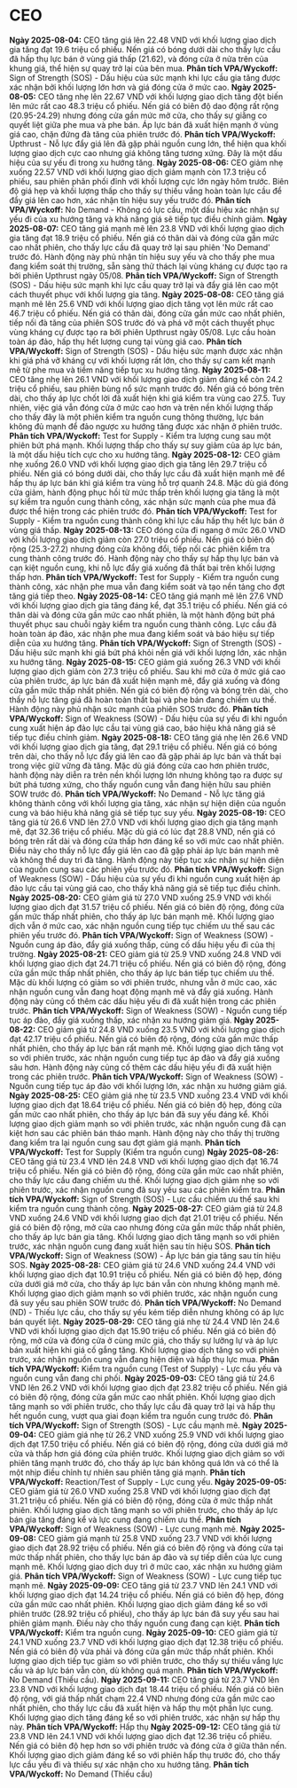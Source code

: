 # CEO

**Ngày 2025-08-04:** CEO tăng giá lên 22.48 VND với khối lượng giao dịch gia tăng đạt 19.6 triệu cổ phiếu. Nến giá có bóng dưới dài cho thấy lực cầu đã hấp thụ lực bán ở vùng giá thấp (21.62), và đóng cửa ở nửa trên của khung giá, thể hiện sự quay trở lại của bên mua. **Phân tích VPA/Wyckoff:** Sign of Strength (SOS) - Dấu hiệu của sức mạnh khi lực cầu gia tăng được xác nhận bởi khối lượng lớn hơn và giá đóng cửa ở mức cao.
**Ngày 2025-08-05:** CEO tăng nhẹ lên 22.67 VND với khối lượng giao dịch tăng đột biến lên mức rất cao 48.3 triệu cổ phiếu. Nến giá có biên độ dao động rất rộng (20.95-24.29) nhưng đóng cửa gần mức mở cửa, cho thấy sự giằng co quyết liệt giữa phe mua và phe bán. Áp lực bán đã xuất hiện mạnh ở vùng giá cao, chặn đứng đà tăng của phiên trước đó. **Phân tích VPA/Wyckoff:** Upthrust - Nỗ lực đẩy giá lên đã gặp phải nguồn cung lớn, thể hiện qua khối lượng giao dịch cực cao nhưng giá không tăng tương xứng. Đây là một dấu hiệu của sự yếu đi trong xu hướng tăng.
**Ngày 2025-08-06:** CEO giảm nhẹ xuống 22.57 VND với khối lượng giao dịch giảm mạnh còn 17.3 triệu cổ phiếu, sau phiên phân phối đỉnh với khối lượng cực lớn ngày hôm trước. Biên độ giá hẹp và khối lượng thấp cho thấy sự thiếu vắng hoàn toàn lực cầu để đẩy giá lên cao hơn, xác nhận tín hiệu suy yếu trước đó. **Phân tích VPA/Wyckoff:** No Demand - Không có lực cầu, một dấu hiệu xác nhận sự yếu đi của xu hướng tăng và khả năng giá sẽ tiếp tục điều chỉnh giảm.
**Ngày 2025-08-07:** CEO tăng giá mạnh mẽ lên 23.8 VND với khối lượng giao dịch gia tăng đạt 18.9 triệu cổ phiếu. Nến giá có thân dài và đóng cửa gần mức cao nhất phiên, cho thấy lực cầu đã quay trở lại sau phiên 'No Demand' trước đó. Hành động này phủ nhận tín hiệu suy yếu và cho thấy phe mua đang kiểm soát thị trường, sẵn sàng thử thách lại vùng kháng cự được tạo ra bởi phiên Upthrust ngày 05/08. **Phân tích VPA/Wyckoff:** Sign of Strength (SOS) - Dấu hiệu sức mạnh khi lực cầu quay trở lại và đẩy giá lên cao một cách thuyết phục với khối lượng gia tăng.
**Ngày 2025-08-08:** CEO tăng giá mạnh mẽ lên 25.6 VND với khối lượng giao dịch tăng vọt lên mức rất cao 46.7 triệu cổ phiếu. Nến giá có thân dài, đóng cửa gần mức cao nhất phiên, tiếp nối đà tăng của phiên SOS trước đó và phá vỡ một cách thuyết phục vùng kháng cự được tạo ra bởi phiên Upthrust ngày 05/08. Lực cầu hoàn toàn áp đảo, hấp thụ hết lượng cung tại vùng giá cao. **Phân tích VPA/Wyckoff:** Sign of Strength (SOS) - Dấu hiệu sức mạnh được xác nhận khi giá phá vỡ kháng cự với khối lượng rất lớn, cho thấy sự cam kết mạnh mẽ từ phe mua và tiềm năng tiếp tục xu hướng tăng.
**Ngày 2025-08-11:** CEO tăng nhẹ lên 26.1 VND với khối lượng giao dịch giảm đáng kể còn 24.2 triệu cổ phiếu, sau phiên bùng nổ sức mạnh trước đó. Nến giá có bóng trên dài, cho thấy áp lực chốt lời đã xuất hiện khi giá kiểm tra vùng cao 27.5. Tuy nhiên, việc giá vẫn đóng cửa ở mức cao hơn và trên nền khối lượng thấp cho thấy đây là một phiên kiểm tra nguồn cung thông thường, lực bán không đủ mạnh để đảo ngược xu hướng tăng được xác nhận ở phiên trước. **Phân tích VPA/Wyckoff:** Test for Supply - Kiểm tra lượng cung sau một phiên bứt phá mạnh. Khối lượng thấp cho thấy sự suy giảm của áp lực bán, là một dấu hiệu tích cực cho xu hướng tăng.
**Ngày 2025-08-12:** CEO giảm nhẹ xuống 26.0 VND với khối lượng giao dịch gia tăng lên 29.7 triệu cổ phiếu. Nến giá có bóng dưới dài, cho thấy lực cầu đã xuất hiện mạnh mẽ để hấp thụ áp lực bán khi giá kiểm tra vùng hỗ trợ quanh 24.8. Mặc dù giá đóng cửa giảm, hành động phục hồi từ mức thấp trên khối lượng gia tăng là một sự kiểm tra nguồn cung thành công, xác nhận sức mạnh của phe mua đã được thể hiện trong các phiên trước đó. **Phân tích VPA/Wyckoff:** Test for Supply - Kiểm tra nguồn cung thành công khi lực cầu hấp thụ hết lực bán ở vùng giá thấp.
**Ngày 2025-08-13:** CEO đóng cửa đi ngang ở mức 26.0 VND với khối lượng giao dịch giảm còn 27.0 triệu cổ phiếu. Nến giá có biên độ rộng (25.3-27.2) nhưng đóng cửa không đổi, tiếp nối các phiên kiểm tra cung thành công trước đó. Hành động này cho thấy sự hấp thụ lực bán và cạn kiệt nguồn cung, khi nỗ lực đẩy giá xuống đã thất bại trên khối lượng thấp hơn. **Phân tích VPA/Wyckoff:** Test for Supply - Kiểm tra nguồn cung thành công, xác nhận phe mua vẫn đang kiểm soát và tạo nền tảng cho đợt tăng giá tiếp theo.
**Ngày 2025-08-14:** CEO tăng giá mạnh mẽ lên 27.6 VND với khối lượng giao dịch gia tăng đáng kể, đạt 35.1 triệu cổ phiếu. Nến giá có thân dài và đóng cửa gần mức cao nhất phiên, là một hành động bứt phá thuyết phục sau chuỗi ngày kiểm tra nguồn cung thành công. Lực cầu đã hoàn toàn áp đảo, xác nhận phe mua đang kiểm soát và báo hiệu sự tiếp diễn của xu hướng tăng. **Phân tích VPA/Wyckoff:** Sign of Strength (SOS) - Dấu hiệu sức mạnh khi giá bứt phá khỏi nền giá với khối lượng lớn, xác nhận xu hướng tăng.
**Ngày 2025-08-15:** CEO giảm giá xuống 26.3 VND với khối lượng giao dịch giảm còn 27.3 triệu cổ phiếu. Sau khi mở cửa ở mức giá cao của phiên trước, áp lực bán đã xuất hiện mạnh mẽ, đẩy giá xuống và đóng cửa gần mức thấp nhất phiên. Nến giá có biên độ rộng và bóng trên dài, cho thấy nỗ lực tăng giá đã hoàn toàn thất bại và phe bán đang chiếm ưu thế. Hành động này phủ nhận sức mạnh của phiên SOS trước đó. **Phân tích VPA/Wyckoff:** Sign of Weakness (SOW) - Dấu hiệu của sự yếu đi khi nguồn cung xuất hiện áp đảo lực cầu tại vùng giá cao, báo hiệu khả năng giá sẽ tiếp tục điều chỉnh giảm.
**Ngày 2025-08-18:** CEO tăng giá nhẹ lên 26.6 VND với khối lượng giao dịch gia tăng, đạt 29.1 triệu cổ phiếu. Nến giá có bóng trên dài, cho thấy nỗ lực đẩy giá lên cao đã gặp phải áp lực bán và thất bại trong việc giữ vững đà tăng. Mặc dù giá đóng cửa cao hơn phiên trước, hành động này diễn ra trên nền khối lượng lớn nhưng không tạo ra được sự bứt phá tương xứng, cho thấy nguồn cung vẫn đang hiện hữu sau phiên SOW trước đó. **Phân tích VPA/Wyckoff:** No Demand - Nỗ lực tăng giá không thành công với khối lượng gia tăng, xác nhận sự hiện diện của nguồn cung và báo hiệu khả năng giá sẽ tiếp tục suy yếu.
**Ngày 2025-08-19:** CEO tăng giá từ 26.6 VND lên 27.0 VND với khối lượng giao dịch gia tăng mạnh mẽ, đạt 32.36 triệu cổ phiếu. Mặc dù giá có lúc đạt 28.8 VND, nến giá có bóng trên rất dài và đóng cửa thấp hơn đáng kể so với mức cao nhất phiên. Điều này cho thấy nỗ lực đẩy giá lên cao đã gặp phải áp lực bán mạnh mẽ và không thể duy trì đà tăng. Hành động này tiếp tục xác nhận sự hiện diện của nguồn cung sau các phiên yếu trước đó. **Phân tích VPA/Wyckoff:** Sign of Weakness (SOW) - Dấu hiệu của sự yếu đi khi nguồn cung xuất hiện áp đảo lực cầu tại vùng giá cao, cho thấy khả năng giá sẽ tiếp tục điều chỉnh.
**Ngày 2025-08-20:** CEO giảm giá từ 27.0 VND xuống 25.9 VND với khối lượng giao dịch đạt 31.57 triệu cổ phiếu. Nến giá có biên độ rộng, đóng cửa gần mức thấp nhất phiên, cho thấy áp lực bán mạnh mẽ. Khối lượng giao dịch vẫn ở mức cao, xác nhận nguồn cung tiếp tục chiếm ưu thế sau các phiên yếu trước đó. **Phân tích VPA/Wyckoff:** Sign of Weakness (SOW) - Nguồn cung áp đảo, đẩy giá xuống thấp, củng cố dấu hiệu yếu đi của thị trường.
**Ngày 2025-08-21:** CEO giảm giá từ 25.9 VND xuống 24.8 VND với khối lượng giao dịch đạt 24.71 triệu cổ phiếu. Nến giá có biên độ rộng, đóng cửa gần mức thấp nhất phiên, cho thấy áp lực bán tiếp tục chiếm ưu thế. Mặc dù khối lượng có giảm so với phiên trước, nhưng vẫn ở mức cao, xác nhận nguồn cung vẫn đang hoạt động mạnh mẽ và đẩy giá xuống. Hành động này củng cố thêm các dấu hiệu yếu đi đã xuất hiện trong các phiên trước. **Phân tích VPA/Wyckoff:** Sign of Weakness (SOW) - Nguồn cung tiếp tục áp đảo, đẩy giá xuống thấp, xác nhận xu hướng giảm giá.
**Ngày 2025-08-22:** CEO giảm giá từ 24.8 VND xuống 23.5 VND với khối lượng giao dịch đạt 42.17 triệu cổ phiếu. Nến giá có biên độ rộng, đóng cửa gần mức thấp nhất phiên, cho thấy áp lực bán rất mạnh mẽ. Khối lượng giao dịch tăng vọt so với phiên trước, xác nhận nguồn cung tiếp tục áp đảo và đẩy giá xuống sâu hơn. Hành động này củng cố thêm các dấu hiệu yếu đi đã xuất hiện trong các phiên trước. **Phân tích VPA/Wyckoff:** Sign of Weakness (SOW) - Nguồn cung tiếp tục áp đảo với khối lượng lớn, xác nhận xu hướng giảm giá.
**Ngày 2025-08-25:** CEO giảm giá nhẹ từ 23.5 VND xuống 23.4 VND với khối lượng giao dịch đạt 18.64 triệu cổ phiếu. Nến giá có biên độ hẹp, đóng cửa gần mức cao nhất phiên, cho thấy áp lực bán đã suy yếu đáng kể. Khối lượng giao dịch giảm mạnh so với phiên trước, xác nhận nguồn cung đã cạn kiệt hơn sau các phiên bán tháo mạnh. Hành động này cho thấy thị trường đang kiểm tra lại nguồn cung sau đợt giảm giá mạnh. **Phân tích VPA/Wyckoff:** Test for Supply (Kiểm tra nguồn cung)
**Ngày 2025-08-26:** CEO tăng giá từ 23.4 VND lên 24.8 VND với khối lượng giao dịch đạt 16.74 triệu cổ phiếu. Nến giá có biên độ rộng, đóng cửa gần mức cao nhất phiên, cho thấy lực cầu đang chiếm ưu thế. Khối lượng giao dịch giảm nhẹ so với phiên trước, xác nhận nguồn cung đã suy yếu sau các phiên kiểm tra. **Phân tích VPA/Wyckoff:** Sign of Strength (SOS) - Lực cầu chiếm ưu thế sau khi kiểm tra nguồn cung thành công.
**Ngày 2025-08-27:** CEO giảm giá từ 24.8 VND xuống 24.6 VND với khối lượng giao dịch đạt 21.01 triệu cổ phiếu. Nến giá có biên độ rộng, mở cửa cao nhưng đóng cửa gần mức thấp nhất phiên, cho thấy áp lực bán gia tăng. Khối lượng giao dịch tăng mạnh so với phiên trước, xác nhận nguồn cung đang xuất hiện sau tín hiệu SOS. **Phân tích VPA/Wyckoff:** Sign of Weakness (SOW) - Áp lực bán gia tăng sau tín hiệu SOS.
**Ngày 2025-08-28:** CEO giảm giá từ 24.6 VND xuống 24.4 VND với khối lượng giao dịch đạt 10.91 triệu cổ phiếu. Nến giá có biên độ hẹp, đóng cửa dưới giá mở cửa, cho thấy áp lực bán vẫn còn nhưng không mạnh mẽ. Khối lượng giao dịch giảm mạnh so với phiên trước, xác nhận nguồn cung đã suy yếu sau phiên SOW trước đó. **Phân tích VPA/Wyckoff:** No Demand (ND) - Thiếu lực cầu, cho thấy sự yếu kém tiếp diễn nhưng không có áp lực bán quyết liệt.
**Ngày 2025-08-29:** CEO tăng giá nhẹ từ 24.4 VND lên 24.6 VND với khối lượng giao dịch đạt 15.90 triệu cổ phiếu. Nến giá có biên độ rộng, mở cửa và đóng cửa ở cùng mức giá, cho thấy sự lưỡng lự và áp lực bán xuất hiện khi giá cố gắng tăng. Khối lượng giao dịch tăng so với phiên trước, xác nhận nguồn cung vẫn đang hiện diện và hấp thụ lực mua. **Phân tích VPA/Wyckoff:** Kiểm tra nguồn cung (Test of Supply) - Lực cầu yếu và nguồn cung vẫn đang chi phối.
**Ngày 2025-09-03:** CEO tăng giá từ 24.6 VND lên 26.2 VND với khối lượng giao dịch đạt 23.82 triệu cổ phiếu. Nến giá có biên độ rộng, đóng cửa gần mức cao nhất phiên. Khối lượng giao dịch tăng mạnh so với phiên trước, cho thấy lực cầu đã quay trở lại và hấp thụ hết nguồn cung, vượt qua giai đoạn kiểm tra nguồn cung trước đó. **Phân tích VPA/Wyckoff:** Sign of Strength (SOS) - Lực cầu mạnh mẽ.
**Ngày 2025-09-04:** CEO giảm giá nhẹ từ 26.2 VND xuống 25.9 VND với khối lượng giao dịch đạt 17.50 triệu cổ phiếu. Nến giá có biên độ rộng, đóng cửa dưới giá mở cửa và thấp hơn giá đóng cửa phiên trước. Khối lượng giao dịch giảm so với phiên tăng mạnh trước đó, cho thấy áp lực bán không quá lớn và có thể là một nhịp điều chỉnh tự nhiên sau phiên tăng giá mạnh. **Phân tích VPA/Wyckoff:** Reaction/Test of Supply - Lực cung yếu.
**Ngày 2025-09-05:** CEO giảm giá từ 26.0 VND xuống 25.8 VND với khối lượng giao dịch đạt 31.21 triệu cổ phiếu. Nến giá có biên độ rộng, đóng cửa ở mức thấp nhất phiên. Khối lượng giao dịch tăng mạnh so với phiên trước, cho thấy áp lực bán gia tăng đáng kể và lực cung đang chiếm ưu thế. **Phân tích VPA/Wyckoff:** Sign of Weakness (SOW) - Lực cung mạnh mẽ.
**Ngày 2025-09-08:** CEO giảm giá mạnh từ 25.8 VND xuống 23.7 VND với khối lượng giao dịch đạt 28.92 triệu cổ phiếu. Nến giá có biên độ rộng và đóng cửa tại mức thấp nhất phiên, cho thấy lực bán áp đảo và sự tiếp diễn của lực cung mạnh mẽ. Khối lượng giao dịch duy trì ở mức cao, xác nhận xu hướng giảm giá. **Phân tích VPA/Wyckoff:** Sign of Weakness (SOW) - Lực cung tiếp tục mạnh mẽ.
**Ngày 2025-09-09:** CEO tăng giá từ 23.7 VND lên 24.1 VND với khối lượng giao dịch đạt 14.24 triệu cổ phiếu. Nến giá có biên độ hẹp, đóng cửa gần mức cao nhất phiên. Khối lượng giao dịch giảm đáng kể so với phiên trước (28.92 triệu cổ phiếu), cho thấy áp lực bán đã suy yếu sau hai phiên giảm mạnh. Điều này cho thấy nguồn cung đang cạn kiệt. **Phân tích VPA/Wyckoff:** Kiểm tra nguồn cung.
**Ngày 2025-09-10:** CEO giảm giá từ 24.1 VND xuống 23.7 VND với khối lượng giao dịch đạt 12.38 triệu cổ phiếu. Nến giá có biên độ vừa phải và đóng cửa gần mức thấp nhất phiên. Khối lượng giao dịch tiếp tục giảm so với phiên trước, cho thấy sự thiếu vắng lực cầu và áp lực bán vẫn còn, dù không quá mạnh. **Phân tích VPA/Wyckoff:** No Demand (Thiếu cầu).
**Ngày 2025-09-11:** CEO tăng giá từ 23.7 VND lên 23.8 VND với khối lượng giao dịch đạt 18.44 triệu cổ phiếu. Nến giá có biên độ rộng, với giá thấp nhất chạm 22.4 VND nhưng đóng cửa gần mức cao nhất phiên, cho thấy lực cầu đã xuất hiện và hấp thụ một phần lực cung. Khối lượng giao dịch tăng đáng kể so với phiên trước, xác nhận sự hấp thụ này. **Phân tích VPA/Wyckoff:** Hấp thụ
**Ngày 2025-09-12:** CEO tăng giá từ 23.8 VND lên 24.1 VND với khối lượng giao dịch đạt 12.36 triệu cổ phiếu. Nến giá có biên độ hẹp hơn so với phiên trước và đóng cửa ở giữa thân nến. Khối lượng giao dịch giảm đáng kể so với phiên hấp thụ trước đó, cho thấy lực cầu yếu đi và thiếu sự xác nhận cho xu hướng tăng. **Phân tích VPA/Wyckoff:** No Demand (Thiếu cầu)
